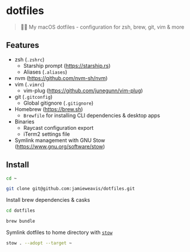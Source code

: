 # dotfiles

> 👨‍💻️ My macOS dotfiles - configuration for zsh, brew, git, vim & more


## Features

- zsh (`.zshrc`)
  - Starship prompt (https://starship.rs)
  - Aliases (`.aliases`)
- nvm (https://github.com/nvm-sh/nvm)
- vim (`.vimrc`)
  - vim-plug (https://github.com/junegunn/vim-plug)
- git (`.gitconfig`)
  - Global gitignore (`.gitignore`)
- Homebrew (https://brew.sh)
  - `Brewfile` for installing CLI dependencies & desktop apps
- Binaries
  - Raycast configuration export
  - iTerm2 settings file
- Symlink management with GNU Stow (https://www.gnu.org/software/stow)

## Install

```bash
cd ~

git clone git@github.com:jamieweavis/dotfiles.git
```


Install brew dependencies & casks

```bash
cd dotfiles

brew bundle
```

Symlink dotfiles to home directory with [`stow`](https://www.gnu.org/software/stow/manual/stow.html#:~:text=Then%20in%20order%20to%20determine,or%20directory%20will%20be%20ignored.)

```bash
stow . --adopt --target ~
```

